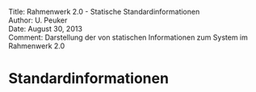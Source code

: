 Title:   Rahmenwerk 2.0 - Statische Standardinformationen  
Author:  U. Peuker  
Date:    August 30, 2013  
Comment: Darstellung der von statischen Informationen zum System im Rahmenwerk 2.0

Standardinformationen
=====================

